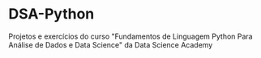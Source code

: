 # DSA-Python
Projetos e exercícios do curso "Fundamentos de Linguagem Python Para Análise de Dados e Data Science" da Data Science Academy
